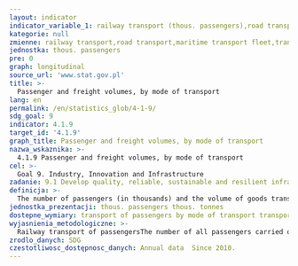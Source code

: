 ```yaml
---
layout: indicator
indicator_variable_1: railway transport (thous. passengers),road transport (thous. passengers),maritime transport fleet (thous. passengers),transport by inland waterway fleet (thous. passengers),air transport (thous. passengers),railway transport (thous. tonnes),road transport (thous. tonnes),maritime transport fleet (thous. tonnes),transport by inland waterway fleet (thous. tonnes),air transport (thous. tonnes)
kategorie: null
zmienne: railway transport,road transport,maritime transport fleet,transport by inland waterway fleet,air transport,railway transport,road transport,maritime transport fleet,transport by inland waterway fleet,air transport
jednostka: thous. passengers
pre: 0
graph: longitudinal
source_url: 'www.stat.gov.pl'
title: >-
  Passenger and freight volumes, by mode of transport
lang: en
permalink: /en/statistics_glob/4-1-9/
sdg_goal: 9
indicator: 4.1.9
target_id: '4.1.9'
graph_title: Passenger and freight volumes, by mode of transport
nazwa_wskaznika: >-
  4.1.9 Passenger and freight volumes, by mode of transport
cel: >-
  Goal 9. Industry, Innovation and Infrastructure
zadanie: 9.1 Develop quality, reliable, sustainable and resilient infrastructure, including regional and transborder infrastructure, to support economic development and human well-being, with a focus on affordable and equitable access for all
definicja: >-
  The number of passengers (in thousands) and the volume of goods transport (in thousand tonnes) by mode of transport.
jednostka_prezentacji: thous. passengers thous. tonnes
dostepne_wymiary: transport of passengers by mode of transport transport of goods by mode of transport
wyjasnienia_metodologiczne: >-
  Railway transport of passengersThe number of all passengers carried on the standard and narrow gauge railway network and express trains (including passengers transported in sleeping cars and in wagons with berths) with paid tickets and passengers travelling free of charge on the basis of relevant regulations as part of national and international transport.Road transport of passengersRoad transport of passengers is the total number of passengers carried by scheduled daytime services (according to timetable), special scheduled services (e.g. carriage of employees, to school) and other carriage (e.g. holiday trips) in national and international transport. Data on road transport of passengers do not include transport of persons by buses: of urban public transport enterprises, enterprises carrying out tourist services and transport of persons by buses on own account. The data do not include transport services carried out by entities employing fewer than 9 persons.Maritime transport of goodsCargo transport in cruises finished with merchant ships, own ferries and ships and ferries hired from other ship-owners. It covers cargo transport in all directions, i.e., cargo delivered into Polish ports from foreign ports, from Polish ports into foreign ports, between foreign ports, between Polish ports. It does not cover transport of goods by ships and ferries chartered to foreign ship-owners.Data on the maritime transport fleet concern ships of the Polish property, joint ownership or share, whatever flag they hoist. The ships of the Polish maritime fleet include ships which are owned by Polish maritime transport enterprises, ships rented from a ship-owner company, whose shareholders are Polish enterprises, and ships owned by companies (with a share of Polish capital) with their seat abroad, which are operated by Polish enterprises.Transport by inland waterway fleetData concerning transport by inland waterway fleet refer to the fleet operated by Polish inland waterway transport enterprises (including vessels which are at the disposal of foreign enterprises during the period of navigation break on Polish inland waterway) and, since 2001, also entities whose main activity is different than providing these services. The data concerning carriage of goods by inland waterways do not include small consignments carried by passenger vessels.Air transport of goods and passengersData concerning air transport of goods and passengers include freight and passengers carried on scheduled flights, additional and rented (chartered), by aircrafts owned by Polish operators in scheduled air transport (transport of passengers or goods on permanent routes and according to permanent flight schedules) as well as other Polish operators providing such services against payment in international and national transport.Railway transport of goodsData on railway transport of goods include the sum of the gross weight of all commercial and official consignments (i.e. together with the weight of the packages, and in the case of transport in containers together with the weight of the containers) transported in wagons in national and international transport by all types of trains. The data do not cover shunting.Road transport of goodsData concerning road transport of goods refer to total road transport, i.e. both for hire or reward and on own account, in public and private sectors. Road transport for hire or reward is understood as providing paid transport services whereas road transport on own account as carriage of goods on own needs, i.e. without payment (calculated into the costs of a business enterprise). In part, these are estimated data.Pipeline transport of goodsData on the pipeline transport of goods include crude oil and crude oil products pumped through major pipelines for the domestic demand (including imported) and by transit through the territory of Poland. The amount of crude oil (crude oil products) is the sum of net weights of individual lots of crude oil (products) received to client's tanks upon delivery-acceptance protocols.
zrodlo_danych: SDG
czestotliwosc_dostępnosc_danych: Annual data  Since 2010.
---
```

